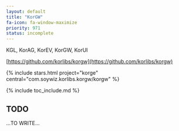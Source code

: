 ```yaml
---
layout: default
title: "KorGW"
fa-icon: fa-window-maximize
priority: 971
status: incomplete
---
```


KGL, KorAG, KorEV, KorGW, KorUI

[https://github.com/korlibs/korgw](https://github.com/korlibs/korgw)

{% include stars.html project="korge" central="com.soywiz.korlibs.korgw/korgw" %}

{% include toc_include.md %}

## TODO

...TO WRITE...

